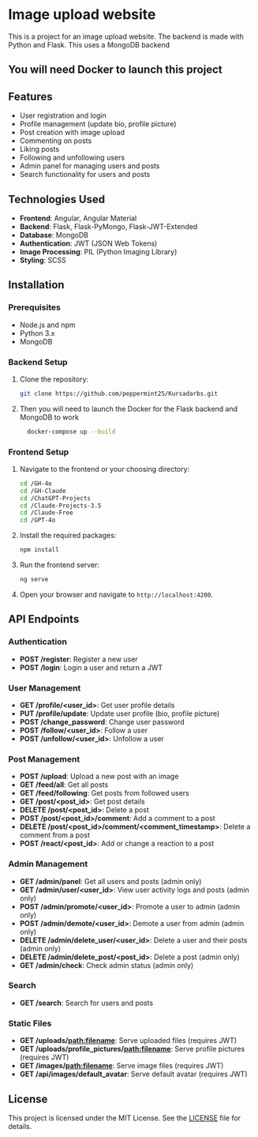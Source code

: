 # Image upload website

This is a project for an image upload website. The backend is made with Python and Flask. This uses a MongoDB backend

## You will need Docker to launch this project ##

## Features

- User registration and login
- Profile management (update bio, profile picture)
- Post creation with image upload
- Commenting on posts
- Liking posts
- Following and unfollowing users
- Admin panel for managing users and posts
- Search functionality for users and posts

## Technologies Used

- **Frontend**: Angular, Angular Material
- **Backend**: Flask, Flask-PyMongo, Flask-JWT-Extended
- **Database**: MongoDB
- **Authentication**: JWT (JSON Web Tokens)
- **Image Processing**: PIL (Python Imaging Library)
- **Styling**: SCSS

## Installation

### Prerequisites

- Node.js and npm
- Python 3.x
- MongoDB

### Backend Setup

1. Clone the repository:
   ```bash
   git clone https://github.com/peppermint25/Kursadarbs.git
   ```

2. Then you will need to launch the Docker for the Flask backend and MongoDB to work
   ```bash
     docker-compose up --build
   ```

### Frontend Setup

1. Navigate to the frontend or your choosing directory:
   ```bash
   cd /GH-4o
   cd /GH-Claude
   cd /ChatGPT-Projects
   cd /Claude-Projects-3.5
   cd /Claude-Free
   cd /GPT-4o
   ```

2. Install the required packages:
   ```bash
   npm install
   ```

3. Run the frontend server:
   ```bash
   ng serve
   ```

4. Open your browser and navigate to `http://localhost:4200`.

## API Endpoints

### Authentication

- **POST /register**: Register a new user
- **POST /login**: Login a user and return a JWT

### User Management

- **GET /profile/<user_id>**: Get user profile details
- **PUT /profile/update**: Update user profile (bio, profile picture)
- **POST /change_password**: Change user password
- **POST /follow/<user_id>**: Follow a user
- **POST /unfollow/<user_id>**: Unfollow a user

### Post Management

- **POST /upload**: Upload a new post with an image
- **GET /feed/all**: Get all posts
- **GET /feed/following**: Get posts from followed users
- **GET /post/<post_id>**: Get post details
- **DELETE /post/<post_id>**: Delete a post
- **POST /post/<post_id>/comment**: Add a comment to a post
- **DELETE /post/<post_id>/comment/<comment_timestamp>**: Delete a comment from a post
- **POST /react/<post_id>**: Add or change a reaction to a post

### Admin Management

- **GET /admin/panel**: Get all users and posts (admin only)
- **GET /admin/user/<user_id>**: View user activity logs and posts (admin only)
- **POST /admin/promote/<user_id>**: Promote a user to admin (admin only)
- **POST /admin/demote/<user_id>**: Demote a user from admin (admin only)
- **DELETE /admin/delete_user/<user_id>**: Delete a user and their posts (admin only)
- **DELETE /admin/delete_post/<post_id>**: Delete a post (admin only)
- **GET /admin/check**: Check admin status (admin only)

### Search

- **GET /search**: Search for users and posts

### Static Files

- **GET /uploads/<path:filename>**: Serve uploaded files (requires JWT)
- **GET /uploads/profile_pictures/<path:filename>**: Serve profile pictures (requires JWT)
- **GET /images/<path:filename>**: Serve image files (requires JWT)
- **GET /api/images/default_avatar**: Serve default avatar (requires JWT)

## License

This project is licensed under the MIT License. See the [LICENSE](LICENSE) file for details.
